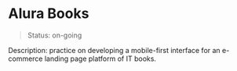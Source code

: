 # Alura Books

> Status: on-going

Description: practice on developing a mobile-first interface for an e-commerce landing page platform of IT books.
